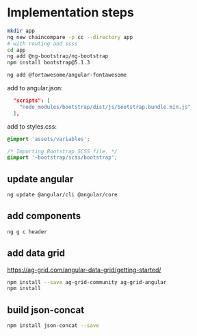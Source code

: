 # Implementation steps 

```bash
mkdir app
ng new chaincompare -p cc --directory app
# with routing and scss
cd app
ng add @ng-bootstrap/ng-bootstrap
npm install bootstrap@5.1.3

ng add @fortawesome/angular-fontawesome
```

add to angular.json:

```json
  "scripts": [
    "node_modules/bootstrap/dist/js/bootstrap.bundle.min.js"
  ],
```

add to styles.css:

```css
@import 'assets/variables';

/* Importing Bootstrap SCSS file. */
@import '~bootstrap/scss/bootstrap';
```

## update angular

```bash
ng update @angular/cli @angular/core
```

## add components

```bash
ng g c header
```

## add data grid

<https://ag-grid.com/angular-data-grid/getting-started/>

```bash
npm install --save ag-grid-community ag-grid-angular
npm install
```

## build json-concat

```bash
npm install json-concat --save
```